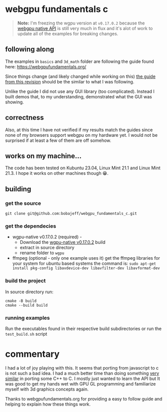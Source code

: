 # webgpu fundamentals c
> **Note:** I'm freezing the wgpu version at `v0.17.0.2` because the [webgpu native API](https://github.com/webgpu-native/webgpu-headers) is still very much in flux and it's alot of work to update all of the examples for breaking changes.

## following along
The examples in `basics` and `3d_math` folder are following the guide found here: https://webgpufundamentals.org/

Since things change (and likely changed while working on this) [the guide from this revision](https://github.com/gfxfundamentals/webgpufundamentals/tree/d0a945b86f5541ae98368b2d904ba0d10dc77fd2) should be the similar to what I was following.

Unlike the guide I did not use any GUI library (too complicated). Instead I built demos that, to my understanding, demonstrated what the GUI was showing.

## correctness
Also, at this time I have not verified if my results match the guides since none of my browsers support webgpu on my hardware yet. I would not be surprised if at least a few of them are off somehow.

## works on my machine...
The code has been tested on Kubuntu 23.04, Linux Mint 21.1 and Linux Mint 21.3. I hope it works on other machines though 😁.

## building
### get the source
```
git clone git@github.com:bobajeff/webgpu_fundamentals_c.git
```
### get the dependecies
* wgpu-native v0.17.0.2 (required) -
    * Download the [wgpu-native v0.17.0.2](https://github.com/gfx-rs/wgpu-native/releases/tag/v0.17.0.2) build
    * extract in source directory 
    * rename folder to `wgpu`
* ffmpeg (optional - only one example uses it)
    get the ffmpeg libraries for your system for ubuntu based systems the command is: `sudo apt-get install pkg-config libavdevice-dev libavfilter-dev libavformat-dev`


### build the project
In source directory run:
```
cmake -B build
cmake --build build
```

### running examples
Run the executables found in their respective build subdirectories or run the `test_build.sh` script

# commentary
I had a lot of joy playing with this. It seems that porting from javascript to c is not such a bad idea. I had a much better time than doing something [very similar](https://github.com/bobajeff/learn_webgpu_c_1) in porting some C++ to C. I mostly just wanted to learn the API but It was good to get my hands wet with GPU GL programming and familiarize myself with 3d graphics concepts again.

Thanks to webgpufundamentals.org for providing a easy to follow guide and helping to explain how these things work.

